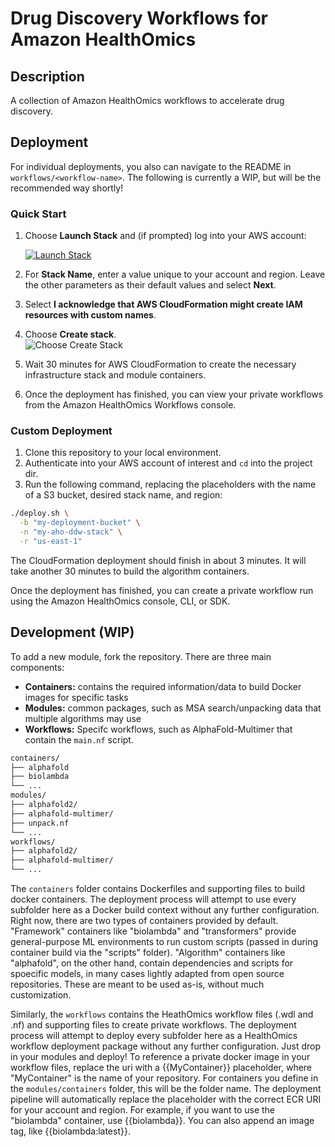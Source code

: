 # Drug Discovery Workflows for Amazon HealthOmics

## Description

A collection of Amazon HealthOmics workflows to accelerate drug discovery.

## Deployment

For individual deployments, you also can navigate to the README in `workflows/<workflow-name>`. The following is currently a WIP, but will be the recommended way shortly!

### Quick Start

1. Choose **Launch Stack** and (if prompted) log into your AWS account:

    [![Launch Stack](img/LaunchStack.jpg)](https://console.aws.amazon.com/cloudformation/home#/stacks/create/review?templateURL=https://aws-hcls-ml.s3.amazonaws.com/build/main/packaged.yaml)  
2. For **Stack Name**, enter a value unique to your account and region. Leave the other parameters as their default values and select **Next**.  
3. Select **I acknowledge that AWS CloudFormation might create IAM resources with custom names**.  
4. Choose **Create stack**.  
    ![Choose Create Stack](img/create_stack.png)  
5. Wait 30 minutes for AWS CloudFormation to create the necessary infrastructure stack and module containers.
6. Once the deployment has finished, you can view your private workflows from the Amazon HealthOmics Workflows console.

### Custom Deployment

1. Clone this repository to your local environment.
2. Authenticate into your AWS account of interest and `cd` into the project dir.
3. Run the following command, replacing the placeholders with the name of a S3 bucket,
desired stack name, and region:

```bash
./deploy.sh \
  -b "my-deployment-bucket" \
  -n "my-aho-ddw-stack" \
  -r "us-east-1"
```

The CloudFormation deployment should finish in about 3 minutes. It will take another 30 minutes to build the algorithm containers.

Once the deployment has finished, you can create a private workflow run using the Amazon HealthOmics console, CLI, or SDK.

## Development (WIP)

To add a new module, fork the repository. There are three main components:
* **Containers:** contains the required information/data to build Docker images for specific tasks
* **Modules:** common packages, such as MSA search/unpacking data that multiple algorithms may use
* **Workflows:** Specifc workflows, such as AlphaFold-Multimer that contain the `main.nf` script.

```txt
containers/
├── alphafold
├── biolambda
└── ...
modules/
├── alphafold2/
├── alphafold-multimer/
├── unpack.nf
└── ...
workflows/
├── alphafold2/
├── alphafold-multimer/
└── ...
```

The `containers` folder contains Dockerfiles and supporting files to build docker containers. The deployment process will attempt to use every subfolder here as a Docker build context without any further configuration. Right now, there are two types of containers provided by default. "Framework" containers like "biolambda" and "transformers" provide general-purpose ML environments to run custom scripts (passed in during container build via the "scripts" folder). "Algorithm" containers like "alphafold", on the other hand, contain dependencies and scripts for spoecific models, in many cases lightly adapted from open source repositories. These are meant to be used as-is, without much customization.

Similarly, the `workflows` contains the HeathOmics workflow files (.wdl and .nf) and supporting files to create private workflows. The deployment process will attempt to deploy every subfolder here as a HealthOmics workflow deployment package without any further configuration. Just drop in your modules and deploy! To reference a private docker image in your workflow files, replace the uri with a {{MyContainer}} placeholder, where "MyContainer" is the name of your repository. For containers you define in the `modules/containers` folder, this will be the folder name. The deployment pipeline will automatically replace the placeholder with the correct ECR URI for your account and region. For example, if you want to use the "biolambda" container, use {{biolambda}}. You can also append an image tag, like {{biolambda:latest}}.
